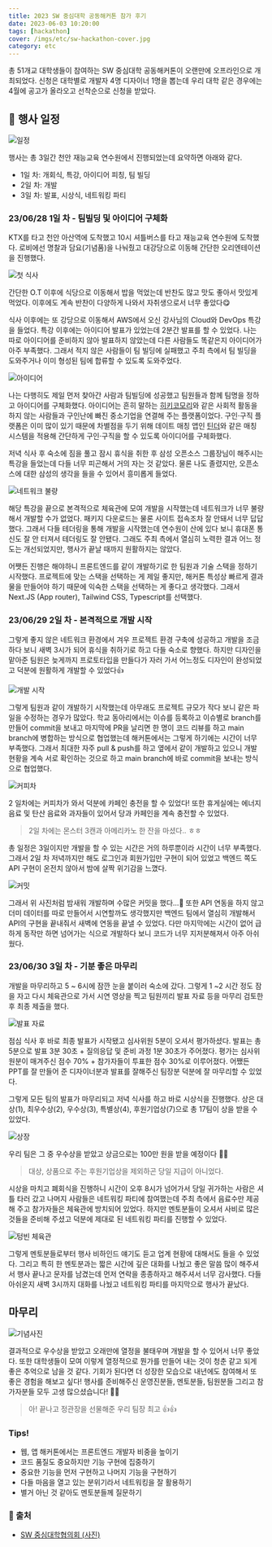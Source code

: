 ```yaml
---
title: 2023 SW 중심대학 공동해커톤 참가 후기
date: 2023-06-03 10:20:00
tags: [hackathon]
cover: /imgs/etc/sw-hackathon-cover.jpg
category: etc
---
```


총 51개교 대학생들이 참여하는 SW 중심대학 공동해커톤이 오랜만에 오프라인으로 개최되었다. 신청은 대학별로 개발자 4명 디자이너 1명을 뽑는데 우리 대학 같은 경우에는 4월에 공고가 올라오고 선착순으로 신청을 받았다.

## 📅 행사 일정

![일정](/imgs/etc/IMG_5088%20Medium.jpeg)

행사는 총 3일간 천안 재능교육 연수원에서 진행되었는데 요약하면 아래와 같다.

- 1일 차: 개회식, 특강, 아이디어 피칭, 팀 빌딩
- 2일 차: 개발
- 3일 차: 발표, 시상식, 네트워킹 파티

### 23/06/28 1일 차 - 팀빌딩 및 아이디어 구체화

KTX를 타고 천안 아산역에 도착했고 10시 셔틀버스를 타고 재능교육 연수원에 도착했다. 로비에선 명찰과 담요(기념품)을 나눠줬고 대강당으로 이동해 간단한 오리엔테이션을 진행했다.

![첫 식사](/imgs/etc/2023-07-07-16-11-38.jpeg)

간단한 O.T 이후에 식당으로 이동해서 밥을 먹었는데 반찬도 많고 맛도 좋아서 맛있게 먹었다. 이후에도 계속 반찬이 다양하게 나와서 자취생으로서 너무 좋았다😋

식사 이후에는 또 강당으로 이동해서 AWS에서 오신 강사님의 Cloud와 DevOps 특강을 들었다. 특강 이후에는 아이디어 발표가 있었는데 2분간 발표를 할 수 있었다. 나는 따로 아이디어를 준비하지 않아 발표하지 않았는데 다른 사람들도 똑같은지 아이디어가 아주 부족했다. 그래서 적지 않은 사람들이 팀 빌딩에 실패했고 주최 측에서 팀 빌딩을 도와주거나 이미 형성된 팀에 합류할 수 있도록 도와주었다.

![아이디어](/imgs/etc/5초.jpg)

나는 다행히도 제일 먼저 찾아간 사람과 팀빌딩에 성공했고 팀원들과 함께 팀명을 정하고 아이디어를 구체화했다. 아이디어는 흔히 말하는 [히키코모리](https://ko.wikipedia.org/wiki/%ED%9E%88%ED%82%A4%EC%BD%94%EB%AA%A8%EB%A6%AC)와 같은 사회적 활동을 하지 않는 사람들과 구인난에 빠진 중소기업을 연결해 주는 플랫폼이었다. 구인·구직 플랫폼은 이미 많이 있기 때문에 차별점을 두기 위해 데이트 매칭 앱인 [틴더](https://tinder.com/ko)와 같은 매칭 시스템을 적용해 간단하게 구인·구직을 할 수 있도록 아이디어를 구체화했다.

저녁 식사 후 숙소에 짐을 풀고 잠시 휴식을 취한 후 삼성 오픈소스 그룹장님이 해주시는 특강을 들었는데 다들 너무 피곤해서 거의 자는 것 같았다. 물론 나도 졸렸지만, 오픈소스에 대한 삼성의 생각을 들을 수 있어서 흥미롭게 들었다.

![네트워크 불량](/imgs/etc/Screenshot-2023-07-07-at-4.50.23-PM.png)

해당 특강을 끝으로 본격적으로 체육관에 모여 개발을 시작했는데 네트워크가 너무 불량해서 개발할 수가 없었다. 패키지 다운로드는 물론 사이트 접속조차 잘 안돼서 너무 답답했다. 그래서 다들 테더링을 통해 개발을 시작했는데 연수원이 산에 있다 보니 휴대폰 통신도 잘 안 터져서 테더링도 잘 안됐다. 그래도 주최 측에서 열심히 노력한 결과 어느 정도는 개선되었지만, 행사가 끝날 때까지 원활하지는 않았다.

어쨋든 진행은 해야하니 프론트엔드를 같이 개발하기로 한 팀원과 기술 스택을 정하기 시작했다. 프로젝트에 맞는 스택을 선택하는 게 제일 좋지만, 해커톤 특성상 빠르게 결과물을 만들어야 하기 때문에 익숙한 스택을 선택하는 게 좋다고 생각했다. 그래서 Next.JS (App router), Tailwind CSS, Typescript를 선택했다.

### 23/06/29 2일 차 - 본격적으로 개발 시작

그렇게 좋지 않은 네트워크 환경에서 겨우 프로젝트 환경 구축에 성공하고 개발을 조금 하다 보니 새벽 3시가 되어 휴식을 취하기로 하고 다들 숙소로 향했다. 하지만 디자인을 맡아준 팀원은 늦게까지 프로토타입을 만들다가 자러 가서 어느정도 디자인이 완성되었고 덕분에 원활하게 개발할 수 있었다👍

![개발 시작](/imgs/etc/IMG_D0D4ACB54B39-1.jpeg)

그렇게 팀원과 같이 개발하기 시작했는데 아무래도 프로젝트 규모가 작다 보니 같은 파일을 수정하는 경우가 많았다. 학교 동아리에서는 이슈를 등록하고 이슈별로 branch를 만들어 commit을 보내고 마지막에 PR을 날리면 한 명이 코드 리뷰를 하고 main branch에 병합하는 방식으로 협업했는데 해커톤에서는 그렇게 하기에는 시간이 너무 부족했다. 그래서 최대한 자주 pull & push를 하고 옆에서 같이 개발하고 있으니 개발 현황을 계속 서로 확인하는 것으로 하고 main branch에 바로 commit을 보내는 방식으로 협업했다.

![커피차](/imgs/etc/Screenshot-2023-07-07-at-9.06.57-PM.png)

2 일차에는 커피차가 와서 덕분에 카페인 충전을 할 수 있었다! 또한 휴게실에는 에너지 음료 및 탄산 음료와 과자들이 있어서 당과 카페인을 계속 충전할 수 있었다.

> 2일 차에는 몬스터 3캔과 아메리카노 한 잔을 마셨다.. ㅎㅎ

총 일정은 3일이지만 개발을 할 수 있는 시간은 거의 하루뿐이라 시간이 너무 부족했다. 그래서 2일 차 저녁까지만 해도 로그인과 회원가입만 구현이 되어 있었고 백엔드 쪽도 API 구현이 온전치 않아서 밤에 살짝 위기감을 느꼈다.

![커밋](/imgs/etc/Screenshot-2023-07-07-at-8.51.33-PM.png)

그래서 위 사진처럼 밤새워 개발하며 수많은 커밋을 했다...🥲 또한 API 연동을 하지 않고 더미 데이터를 따로 만들어서 시연할까도 생각했지만 백엔드 팀에서 열심히 개발해서 API의 구현을 끝내줘서 새벽에 연동을 끝낼 수 있었다. 다만 마지막에는 시간이 없어 급하게 동작만 하면 넘어가는 식으로 개발하다 보니 코드가 너무 지저분해져서 아주 아쉬웠다.

### 23/06/30 3일 차 - 기분 좋은 마무리

개발을 마무리하고 5 \~ 6시에 잠깐 눈을 붙이러 숙소에 갔다. 그렇게 1 \~2 시간 정도 잠을 자고 다시 체육관으로 가서 시연 영상을 찍고 팀원끼리 발표 자료 등을 마무리 검토한 후 최종 제출을 했다.

![발표 자료](/imgs/etc/30초.jpg)

점심 식사 후 바로 최종 발표가 시작됐고 심사위원 5분이 오셔서 평가하셨다. 발표는 총 5분으로 발표 3분 30초 + 질의응답 및 준비 과정 1분 30초가 주어졌다. 평가는 심사위원분이 매겨주신 점수 70% + 참가자들이 투표한 점수 30%로 이루어졌다. 어쨌든 PPT를 잘 만들어 준 디자이너분과 발표를 잘해주신 팀장분 덕분에 잘 마무리할 수 있었다.

그렇게 모든 팀의 발표가 마무리되고 저녁 식사를 하고 바로 시상식을 진행했다. 상은 대상(1), 최우수상(2), 우수상(3), 특별상(4), 후원기업상(7)으로 총 17팀이 상을 받을 수 있었다.

![상장](/imgs/etc/IMG_5068-Medium.jpeg)

우리 팀은 그 중 우수상을 받았고 상금으로는 100만 원을 받을 예정이다 🥳🥳

> 대상, 상품으로 주는 후원기업상을 제외하곤 당일 지급이 아니었다.

시상을 마치고 폐회식을 진행하니 시간이 오후 8시가 넘어가서 당일 귀가하는 사람은 셔틀 타러 갔고 나머지 사람들은 네트워킹 파티에 참여했는데 주최 측에서 음료수만 제공해 주고 참가자들은 체육관에 방치되어 있었다. 하지만 멘토분들이 오셔서 사비로 많은 것들을 준비해 주셨고 덕분에 제대로 된 네트워킹 파티를 진행할 수 있었다.

![텅빈 체육관](/imgs/etc/2023-07-07-16-11-37.jpeg)

그렇게 멘토분들로부터 행사 비하인드 얘기도 듣고 업계 현황에 대해서도 들을 수 있었다. 그리고 특히 한 멘토분과는 짧은 시간에 깊은 대화를 나눴고 좋은 말씀 많이 해주셔서 행사 끝나고 문자를 남겼는데 먼저 연락을 종종하자고 해주셔서 너무 감사했다. 다들 아쉬운지 새벽 3시까지 대화를 나눴고 네트워킹 파티를 마지막으로 행사가 끝났다.

## 마무리

![기념사진](/imgs/etc/KakaoTalk_Photo_2023-07-08-13-29-07.jpeg)

결과적으로 우수상을 받았고 오래만에 열정을 불태우며 개발을 할 수 있어서 너무 좋았다. 또한 대학생들이 모여 이렇게 열정적으로 뭔가를 만들어 내는 것이 청춘 같고 되게 좋은 추억으로 남을 것 같다. 기회가 된다면 더 성장한 모습으로 내년에도 참여해서 또 좋은 경험을 해보고 싶다! 행사를 준비해주신 운영진분들, 멘토분들, 팀원분들 그리고 참가자분들 모두 고생 많으셨습니다! 🙇‍♂️

> 아! 끝나고 정관장을 선물해준 우리 팀장 최고 👍👍

### Tips!

- 웹, 앱 해커톤에서는 프론트엔드 개발자 비중을 높이기
- 코드 품질도 중요하지만 기능 구현에 집중하기
- 중요한 기능을 먼저 구현하고 나머지 기능을 구현하기
- 다들 마음을 열고 있는 분위기라서 네트워킹을 잘 활용하기
- 별거 아닌 것 같아도 멘토분들께 질문하기

### 🔗 출처

- [SW 중심대학협의회 (사진)](https://www.swuniv.kr/61/?bmode=view&idx=15593367&back_url=&t=board&page=1)
